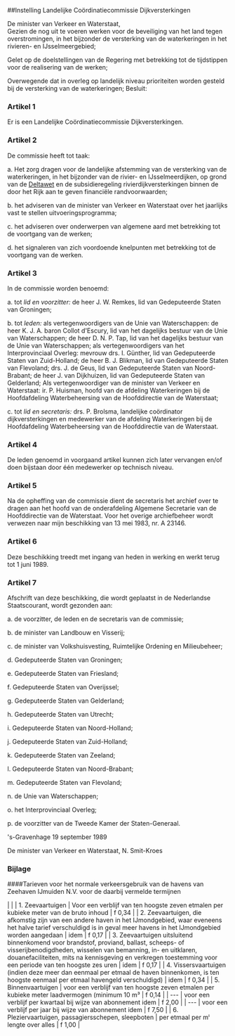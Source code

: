 <meta http-equiv='Content-Type' content='text/html; charset=utf-8' />

##Instelling Landelijke Coördinatiecommissie Dijkversterkingen

De minister van Verkeer en Waterstaat,  
Gezien de nog uit te voeren werken voor de beveiliging van het land tegen overstromingen, in het bijzonder de versterking van de waterkeringen in het rivieren- en IJsselmeergebied;

Gelet op de doelstellingen van de Regering met betrekking tot de tijdstippen voor de realisering van de werken;

Overwegende dat in overleg op landelijk niveau prioriteiten worden gesteld bij de versterking van de waterkeringen;
Besluit:    

### Artikel  1  

Er is een Landelijke Coördinatiecommissie Dijkversterkingen. 

### Artikel  2  

De commissie heeft tot taak: 

a. Het zorg dragen voor de landelijke afstemming van de versterking van de waterkeringen, in het bijzonder van de rivier- en IJsselmeerdijken, op grond van de [Deltawet](../../../../../../wet/deltawet/BWBR0002283/README.md) en de subsidieregeling rivierdijkversterkingen binnen de door het Rijk aan te geven financiële randvoorwaarden;  

b. het adviseren van de minister van Verkeer en Waterstaat over het jaarlijks vast te stellen uitvoeringsprogramma;  

c. het adviseren over onderwerpen van algemene aard met betrekking tot de voortgang van de werken;  

d. het signaleren van zich voordoende knelpunten met betrekking tot de voortgang van de werken.   

### Artikel  3  

In de commissie worden benoemd: 

a. tot *lid en voorzitter:* de heer J. W. Remkes, lid van Gedeputeerde Staten van Groningen;  

b. tot *leden:*  als vertegenwoordigers van de Unie van Waterschappen: de heer K. J. A. baron Collot d'Escury, lid van het dagelijks bestuur van de Unie van Waterschappen; de heer D. N. P. Tap, lid van het dagelijks bestuur van de Unie van Waterschappen; als vertegenwoordigers van het Interprovinciaal Overleg: mevrouw drs. I. Günther, lid van Gedeputeerde Staten van Zuid-Holland; de heer B. J. Blikman, lid van Gedeputeerde Staten van Flevoland; drs. J. de Geus, lid van Gedeputeerde Staten van Noord-Brabant; de heer J. van Dijkhuizen, lid van Gedeputeerde Staten van Gelderland; Als vertegenwoordiger van de minister van Verkeer en Waterstaat: ir. P. Huisman, hoofd van de afdeling Waterkeringen bij de Hoofdafdeling Waterbeheersing van de Hoofddirectie van de Waterstaat;  

c. tot *lid en secretaris:*  drs. P. Brolsma, landelijke coördinator dijkversterkingen en medewerker van de afdeling Waterkeringen bij de Hoofdafdeling Waterbeheersing van de Hoofddirectie van de Waterstaat.   

### Artikel  4  

De leden genoemd in voorgaand artikel kunnen zich later vervangen en/of doen bijstaan door één medewerker op technisch niveau. 

### Artikel  5  

Na de opheffing van de commissie dient de secretaris het archief over te dragen aan het hoofd van de onderafdeling Algemene Secretarie van de Hoofddirectie van de Waterstaat. Voor het overige archiefbeheer wordt verwezen naar mijn beschikking van 13 mei 1983, nr. A 23146. 

### Artikel  6  

Deze beschikking treedt met ingang van heden in werking en werkt terug tot 1 juni 1989. 

### Artikel  7  

Afschrift van deze beschikking, die wordt geplaatst in de Nederlandse Staatscourant, wordt gezonden aan: 

a. de voorzitter, de leden en de secretaris van de commissie;  

b. de minister van Landbouw en Visserij;  

c. de minister van Volkshuisvesting, Ruimtelijke Ordening en Milieubeheer;  

d. Gedeputeerde Staten van Groningen;  

e. Gedeputeerde Staten van Friesland;  

f. Gedeputeerde Staten van Overijssel;  

g. Gedeputeerde Staten van Gelderland;  

h. Gedeputeerde Staten van Utrecht;  

i. Gedeputeerde Staten van Noord-Holland;  

j. Gedeputeerde Staten van Zuid-Holland;  

k. Gedeputeerde Staten van Zeeland;  

l. Gedeputeerde Staten van Noord-Brabant;  

m. Gedeputeerde Staten van Flevoland;  

n. de Unie van Waterschappen;  

o. het Interprovinciaal Overleg;  

p. de voorzitter van de Tweede Kamer der Staten-Generaal.   

's-Gravenhage 
19 september 1989    

De 
minister van Verkeer en Waterstaat, 
N.  Smit-Kroes     

### Bijlage  

####Tarieven voor het normale verkeersgebruik van de havens van Zeehaven IJmuiden N.V. voor de daarbij vermelde termijnen

|
|
| 1. Zeevaartuigen  | Voor een verblijf van ten hoogste zeven etmalen per kubieke meter van de bruto inhoud  | f 0,34  |
| 2. Zeevaartuigen, die afkomstig zijn van een andere haven in het IJmondgebied, waar eveneens het halve tarief verschuldigd is in geval meer havens in het IJmondgebied worden aangedaan  | idem  | f 0,17  |
| 3. Zeevaartuigen uitsluitend binnenkomend voor brandstof, proviand, ballast, scheeps- of visserijbenodigdheden, wisselen van bemanning, in- en uitklaren, douanefaciliteiten, mits na kennisgeving en verkregen toestemming voor een periode van ten hoogste zes uren  | idem  | f 0,17  |
| 4. Vissersvaartuigen (indien deze meer dan eenmaal per etmaal de haven binnenkomen, is ten hoogste eenmaal per etmaal havengeld verschuldigd)  | idem  | f 0,34  |
| 5. Binnenvaartuigen  | voor een verblijf van ten hoogste zeven etmalen per kubieke meter laadvermogen (minimum 10 m³  | f 0,14  |
| --- | voor een verblijf per kwartaal bij wijze van abonnement idem  | f 2,00  |
| --- | voor een verblijf per jaar bij wijze van abonnement idem  | f 7,50  |
| 6. Pleziervaartuigen, passagiersschepen, sleepboten  | per etmaal per mⁱ lengte over alles  | f 1,00  |

